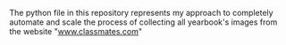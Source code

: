The python file in this repository represents my approach to completely automate and scale the process of collecting all yearbook's images from the website "www.classmates.com"
